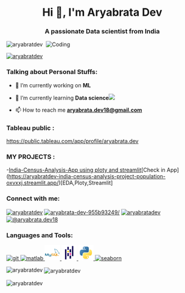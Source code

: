 <h1 align="center">Hi 👋, I'm Aryabrata Dev</h1>
<h3 align="center">A passionate Data scientist from India</h3>
<img align="right" alt="Coding" width="400" src="https://stemettes.org/zine/wp-content/uploads/sites/3/2021/12/ai-gif.gif">

<p align="left"> <img src="https://komarev.com/ghpvc/?username=aryabratdev&label=Profile%20views&color=0e75b6&style=flat" alt="aryabratdev" /> </p>

<p align="left"> <a href="https://twitter.com/aryabratdev" target="blank"><img src="https://img.shields.io/twitter/follow/aryabratdev?logo=twitter&style=for-the-badge" alt="aryabratdev" /></a> </p>

### Talking about Personal Stuffs:

- 🔭 I’m currently working on **ML**

- 🌱 I’m currently learning **Data science**<img src="https://media.giphy.com/media/WUlplcMpOCEmTGBtBW/giphy.gif" width="30"> 

- 📫 How to reach me **aryabrata.dev18@gmail.com**

### Tableau public :

https://public.tableau.com/app/profile/aryabrata.dev

### MY PROJECTS :
-[India-Census-Analysis-App using ploty and streamlit](https://github.com/aryabratdev/India-Census-Analysis-project)\[Check in App](https://aryabratdev-india-census-analysis-project-population-oxvxxj.streamlit.app/)\[EDA,Ploty,Streamlit]

<h3 align="left">Connect with me:</h3>
<p align="left">
<a href="https://twitter.com/aryabratdev" target="blank"><img align="center" src="https://raw.githubusercontent.com/rahuldkjain/github-profile-readme-generator/master/src/images/icons/Social/twitter.svg" alt="aryabratdev" height="30" width="40" /></a>
<a href="https://linkedin.com/in/aryabrata-dev-955b93249/" target="blank"><img align="center" src="https://raw.githubusercontent.com/rahuldkjain/github-profile-readme-generator/master/src/images/icons/Social/linked-in-alt.svg" alt="aryabrata-dev-955b93249/" height="30" width="40" /></a>
<a href="https://kaggle.com/aryabratadev" target="blank"><img align="center" src="https://raw.githubusercontent.com/rahuldkjain/github-profile-readme-generator/master/src/images/icons/Social/kaggle.svg" alt="aryabratadev" height="30" width="40" /></a>
<a href="https://medium.com/@aryabrata.dev18" target="blank"><img align="center" src="https://raw.githubusercontent.com/rahuldkjain/github-profile-readme-generator/master/src/images/icons/Social/medium.svg" alt="@aryabrata.dev18" height="30" width="40" /></a>
</p>

<h3 align="left">Languages and Tools:</h3>
<p align="left"> <a href="https://git-scm.com/" target="_blank" rel="noreferrer"> <img src="https://www.vectorlogo.zone/logos/git-scm/git-scm-icon.svg" alt="git" width="40" height="40"/> </a> <a href="https://www.mathworks.com/" target="_blank" rel="noreferrer"> <img src="https://upload.wikimedia.org/wikipedia/commons/2/21/Matlab_Logo.png" alt="matlab" width="40" height="40"/> </a> <a href="https://www.mysql.com/" target="_blank" rel="noreferrer"> <img src="https://raw.githubusercontent.com/devicons/devicon/master/icons/mysql/mysql-original-wordmark.svg" alt="mysql" width="40" height="40"/> </a> <a href="https://pandas.pydata.org/" target="_blank" rel="noreferrer"> <img src="https://raw.githubusercontent.com/devicons/devicon/2ae2a900d2f041da66e950e4d48052658d850630/icons/pandas/pandas-original.svg" alt="pandas" width="40" height="40"/> </a> <a href="https://www.python.org" target="_blank" rel="noreferrer"> <img src="https://raw.githubusercontent.com/devicons/devicon/master/icons/python/python-original.svg" alt="python" width="40" height="40"/> </a> <a href="https://seaborn.pydata.org/" target="_blank" rel="noreferrer"> <img src="https://seaborn.pydata.org/_images/logo-mark-lightbg.svg" alt="seaborn" width="40" height="40"/> </a> </p>

<p><img align="left" src="https://github-readme-stats.vercel.app/api/top-langs?username=aryabratdev&show_icons=true&locale=en&layout=compact" alt="aryabratdev" /></p>

<p>&nbsp;<img align="center" src="https://github-readme-stats.vercel.app/api?username=aryabratdev&show_icons=true&locale=en" alt="aryabratdev" /></p>

<p><img align="center" src="https://github-readme-streak-stats.herokuapp.com/?user=aryabratdev&" alt="aryabratdev" /></p>
